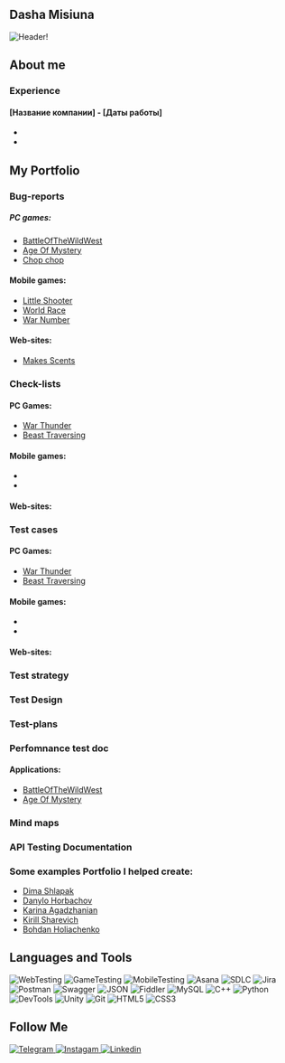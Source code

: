 ## Dasha Misiuna
![Header]()!

## About me
> 

### Experience
#### [Название компании] - [Даты работы]
- 
- 


## My Portfolio 

### Bug-reports 

##### PC games:
- [BattleOfTheWildWest]()
- [Age Of Mystery]()
- [Chop chop]()

#### Mobile games: 
- [Little Shooter]()
- [World Race]()
- [War Number]()

#### Web-sites:
- [Makes Scents]()

### Check-lists
#### PC Games:
- [War Thunder]()
- [Beast Traversing]()

#### Mobile games:
- []()
- []()

#### Web-sites:

  



### Test cases 
#### PC Games:
- [War Thunder]()
- [Beast Traversing]()

#### Mobile games:
- []()
- []()

#### Web-sites:


 
### Test strategy

### Test Design

### Test-plans

### Perfomnance test doc
#### Applications:
- [BattleOfTheWildWest]()
- [Age Of Mystery]()

### Mind maps

### API Testing Documentation

### Some examples Portfolio I helped create:
- [Dima Shlapak](https://github.com/DimaShlapak9)  
- [Danylo Horbachov](https://github.com/GorDanil) 
- [Karina Agadzhanian](https://github.com/Karina23456787) 
- [Kirill Sharevich](https://github.com/Checamaro)
- [Bohdan Holiachenko](https://github.com/BohdanHoliachenko)


## Languages and Tools
![WebTesting](https://img.shields.io/badge/-WebTesting-556AC1?style=for-the-badge&logo=WebTesting&logoColor=556AC1)
![GameTesting](https://img.shields.io/badge/-GameTesting-FAB000?style=for-the-badge&logo=GameTesting&logoColor=FAB000)
![MobileTesting](https://img.shields.io/badge/-MobileTesting-4592C1?style=for-the-badge&logo=MobileTesting&logoColor=4592C1)
![Asana](https://img.shields.io/badge/-Asana-363639?style=for-the-badge&logo=Asana&logoColor=F06A6A)
![SDLC](https://img.shields.io/badge/-SDLC-A4BEF1?style=for-the-badge&logo=SDLC&logoColor=A4BEF1)
![Jira](https://img.shields.io/badge/-Jira-629FF6?style=for-the-badge&logo=Jira&logoColor=166BE0)
![Postman](https://img.shields.io/badge/-Postman-D7D0AD?style=for-the-badge&logo=Postman&logoColor=FB7C29)
![Swagger](https://img.shields.io/badge/-Swagger-173648?style=for-the-badge&logo=Swagger&logoColor=8BB600)
![JSON](https://img.shields.io/badge/-JSON-B2B2B2?style=for-the-badge&logo=JSON&logoColor=393939)
![Fiddler](https://img.shields.io/badge/-Fiddler-2B6D05?style=for-the-badge&logo=Fiddler&logoColor=2B6D05)
![MySQL](https://img.shields.io/badge/-MySQL-5181A2?style=for-the-badge&logo=MySQL&logoColor=00337E)
![C++](https://img.shields.io/badge/-C++-659AD2?style=for-the-badge&logo=C%2b%2b&logoColor=004482)
![Python](https://img.shields.io/badge/-Python-254A6B?style=for-the-badge&logo=Python&logoColor=FFE56A)
![DevTools](https://img.shields.io/badge/-DevTools-266EE4?style=for-the-badge&logo=DevTools&logoColor=266EE4)
![Unity](https://img.shields.io/badge/-Unity-757879?style=for-the-badge&logo=Unity&logoColor=000000)
![Git](https://img.shields.io/badge/-Git-181617?style=for-the-badge&logo=Git&logoColor=F0F0F0)
![HTML5](https://img.shields.io/badge/-HTML5-3A3B3D?style=for-the-badge&logo=HTML5&logoColor=64C18)
![CSS3](https://img.shields.io/badge/-CSS3-254ADC?style=for-the-badge&logo=CSS3&logoColor=2094EF)




## Follow Me
[ ![Telegram](https://img.shields.io/badge/-Telegram-30A5D8?style=for-the-badge&logo=Telegram&logoColor=F6F9FA) ](https://t.me/zhenislav)
[ ![Instagam](https://img.shields.io/badge/-Instagram-A601CD?style=for-the-badge&logo=Instagram&logoColor=D6A639) ]()
[ ![Linkedin](https://img.shields.io/badge/-Linkedin-0A66C2?style=for-the-badge&logo=Linkedin&logoColor=FFFFFF) ]()
